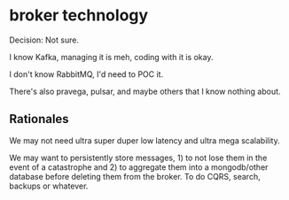 # broker technology

Decision: Not sure.

I know Kafka, managing it is meh, coding with it is okay.

I don't know RabbitMQ, I'd need to POC it.

There's also pravega, pulsar, and maybe others that I know nothing about.

## Rationales

We may not need ultra super duper low latency and ultra mega scalability.

We may want to persistently store messages, 1) to not lose them in the event of a catastrophe and 2) to aggregate them into a mongodb/other database before deleting them from the broker. To do CQRS, search, backups or whatever.
